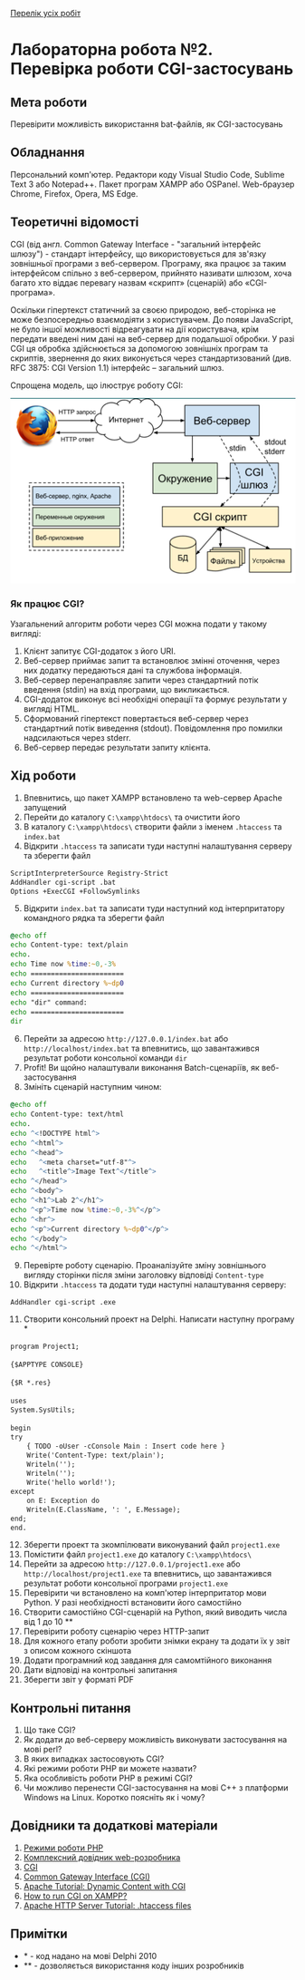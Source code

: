 ﻿[Перелік усіх робіт](README.md)

# Лабораторна робота №2. Перевірка роботи CGI-застосувань

## Мета роботи

Перевірити можливість використання bat-файлів, як CGI-застосувань

## Обладнання

Персональний комп'ютер. Редактори коду Visual Studio Code, Sublime Text 3 або Notepad++. Пакет програм XAMPP або OSPanel. Web-браузер Chrome, Firefox, Opera, MS Edge.

## Теоретичні відомості

CGI (від англ. Common Gateway Interface - "загальний інтерфейс шлюзу") - стандарт інтерфейсу, що використовується для зв'язку зовнішньої програми з веб-сервером. Програму, яка працює за таким інтерфейсом спільно з веб-сервером, прийнято називати шлюзом, хоча багато хто віддає перевагу назвам «скрипт» (сценарій) або «CGI-програма».

Оскільки гіпертекст статичний за своєю природою, веб-сторінка не може безпосередньо взаємодіяти з користувачем. До появи JavaScript, не було іншої можливості відреагувати на дії користувача, крім передати введені ним дані на веб-сервер для подальшої обробки. У разі CGI ця обробка здійснюється за допомогою зовнішніх програм та скриптів, звернення до яких виконується через стандартизований (див. RFC 3875: CGI Version 1.1) інтерфейс – загальний шлюз.

Спрощена модель, що ілюструє роботу CGI:

![Модель CGI](img/02-010.png)

### Як працює CGI?
Узагальнений алгоритм роботи через CGI можна подати у такому вигляді:

1. Клієнт запитує CGI-додаток з його URI.
2. Веб-сервер приймає запит та встановлює змінні оточення, через них додатку передаються дані та службова інформація.
3. Веб-сервер перенаправляє запити через стандартний потік введення (stdin) на вхід програми, що викликається.
4. CGI-додаток виконує всі необхідні операції та формує результати у вигляді HTML.
5. Сформований гіпертекст повертається веб-сервер через стандартний потік виведення (stdout). Повідомлення про помилки надсилаються через stderr.
6. Веб-сервер передає результати запиту клієнта.

## Хід роботи

1. Впевнитись, що пакет XAMPP встановлено та web-сервер Apache запущений
2. Перейти до каталогу `C:\xampp\htdocs\` та очистити його
3. В каталогу `C:\xampp\htdocs\` створити файли з іменем `.htaccess` та `index.bat`
4. Відкрити `.htaccess` та записати туди наступні налаштування серверу та зберегти файл

```htaccess
ScriptInterpreterSource Registry-Strict 
AddHandler cgi-script .bat 
Options +ExecCGI +FollowSymlinks 
```
5. Відкрити `index.bat` та записати туди наступний код інтерпритатору командного рядка та зберегти файл

```bat
@echo off
echo Content-type: text/plain
echo.
echo Time now %time:~0,-3%
echo =======================
echo Current directory %~dp0
echo =======================
echo "dir" command:
echo =======================
dir
```

6. Перейти за адресою `http://127.0.0.1/index.bat` або `http://localhost/index.bat` та впевнитись, що завантажився результат роботи консольної команди `dir`
7. Profit! Ви щойно налаштували виконання Batch-сценаріїв, як веб-застосування
8. Змініть сценарій наступним чином:

```bat
@echo off
echo Content-type: text/html
echo.
echo ^<!DOCTYPE html^>
echo ^<html^>
echo ^<head^>
echo   ^<meta charset="utf-8"^>
echo   ^<title^>Image Text^</title^>
echo ^</head^>
echo ^<body^>
echo ^<h1^>Lab 2^</h1^>
echo ^<p^>Time now %time:~0,-3%^</p^>
echo ^<hr^>
echo ^<p^>Current directory %~dp0^</p^>
echo ^</body^>
echo ^</html^>
```

9.  Перевірте роботу сценарію. Проаналізуйте зміну зовнішнього вигляду сторінки після зміни заголовку відповіді `Content-type`
10. Відкрити `.htaccess` та додати туди наступні налаштування серверу:

```htaccess
AddHandler cgi-script .exe
```

11. Створити консольний проект на Delphi. Написати наступну програму \*

```delphi
program Project1; 

{$APPTYPE CONSOLE} 

{$R *.res} 

uses 
System.SysUtils; 

begin 
try 
    { TODO -oUser -cConsole Main : Insert code here } 
    Write('Content-Type: text/plain'); 
    Writeln(''); 
    Writeln(''); 
    Write('hello world!'); 
except 
    on E: Exception do 
    Writeln(E.ClassName, ': ', E.Message); 
end; 
end. 
```

12. Зберегти проект та зкомпілювати виконуваний файл `project1.exe`
13. Помістити файл `project1.exe` до каталогу `C:\xampp\htdocs\`
14. Перейти за адресою `http://127.0.0.1/project1.exe` або `http://localhost/project1.exe` та впевнитись, що завантажився результат роботи консольної програми `project1.exe`
15. Перевірити чи встановлено на комп'ютер інтерпритатор мови Python. У разі необхідності встановити його самостійно
16. Створити самостійно CGI-сценарій на Python, який виводить числа від 1 до 10 \*\*
17. Перевірити роботу сценарію через HTTP-запит
18. Для кожного етапу роботи зробити знімки екрану та додати їх у звіт з описом кожного скіншота
19. Додати програмний код завдання для самомтійного виконання
20. Дати відповіді на контрольні запитання
21. Зберегти звіт у форматі PDF

## Контрольні питання

1.  Що таке CGI?
2.  Як додати до веб-серверу можливість виконувати застосування на мові perl?
3.  В яких випадках застосовують CGI?
4.  Які режими роботи PHP ви можете назвати?
5.  Яка особливість роботи PHP в режимі CGI?
6.  Чи можливо перенести CGI-застосування на мові С++ з платформи Windows на Linux. Коротко поясніть як і чому?



## Довідники та додаткові матеріали

1.  [Режими роботи PHP](https://hostiq.ua/wiki/ukr/php-modes/)
2.  [Комплексний довідник web-розробника](https://www.w3schools.com/)
3.  [CGI](https://lectureswww.readthedocs.io/5.web.server/cgi.html)
4.  [Common Gateway Interface (CGI)](https://www.geeksforgeeks.org/common-gateway-interface-cgi/)
5.  [Apache Tutorial: Dynamic Content with CGI](https://httpd.apache.org/docs/2.4/howto/cgi.html)
6.  [How to run CGI on XAMPP?](https://community.apachefriends.org/f/viewtopic.php?p=123854)
7.  [Apache HTTP Server Tutorial: .htaccess files](https://httpd.apache.org/docs/trunk/howto/htaccess.html)


## Примітки
* \* - код надано на мові Delphi 2010
* \*\* - дозволяється використання коду інших розробників
